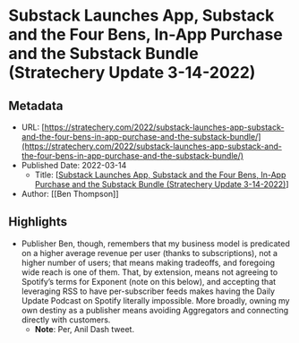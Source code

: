 # Substack Launches App, Substack and the Four Bens, In-App Purchase and the Substack Bundle (Stratechery Update 3-14-2022)

## Metadata
* URL: [https://stratechery.com/2022/substack-launches-app-substack-and-the-four-bens-in-app-purchase-and-the-substack-bundle/](https://stratechery.com/2022/substack-launches-app-substack-and-the-four-bens-in-app-purchase-and-the-substack-bundle/)
* Published Date: 2022-03-14
    * Title: [[Substack Launches App, Substack and the Four Bens, In-App Purchase and the Substack Bundle (Stratechery Update 3-14-2022)]]
* Author: [[Ben Thompson]]

## Highlights
* Publisher Ben, though, remembers that my business model is predicated on a higher average revenue per user (thanks to subscriptions), not a higher number of users; that means making tradeoffs, and foregoing wide reach is one of them. That, by extension, means not agreeing to Spotify’s terms for Exponent (note on this below), and accepting that leveraging RSS to have per-subscriber feeds makes having the Daily Update Podcast on Spotify literally impossible. More broadly, owning my own destiny as a publisher means avoiding Aggregators and connecting directly with customers.
  * **Note**: Per, Anil Dash tweet.

[//begin]: # "Autogenerated link references for markdown compatibility"
[Substack Launches App, Substack and the Four Bens, In-App Purchase and the Substack Bundle (Stratechery Update 3-14-2022)]: <Substack Launches App, Substack and the Four Bens, In-App Purchase and the Substack Bundle (Stratechery Update 3-14-2022)> "Substack Launches App, Substack and the Four Bens, In-App Purchase and the Substack Bundle (Stratechery Update 3-14-2022)"
[//end]: # "Autogenerated link references"